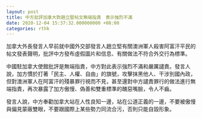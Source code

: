 ```yaml
---
layout: post
title: 中方批評加拿大對趙立堅帖文無端指責　表示強烈不滿
date: 2020-12-04 15:37:32.000000000 +08:00
categories: rthk
---
```


加拿大外長發言人早前就中國外交部發言人趙立堅有關澳洲軍人殺害阿富汗平民的帖文發表聲明，批評中方發布虛假圖片和信息、有關做法不符合外交行為標準。

中國駐加拿大使館批評是無端指責，中方對此表示強烈不滿和嚴厲譴責。發言人說，加方慣於打著「民主、人權、自由」的旗號，攻擊抹黑他人、干涉別國內政，但對澳洲軍人在阿富汗的殘暴罪行視而不見，甚至還對中方譴責罪行的做法進行無端指責，再次暴露了加方傲慢、偽善和雙重標準的醜惡嘴臉，令人不齒。

發言人說，中方奉勸加拿大站在人性良知一邊，站在公道正義的一邊，不要被傲慢與偏見蒙蔽雙眼，不要跟國際上某些勢力同流合污，否則只能自毀形象。
